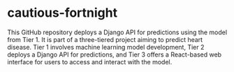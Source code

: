 # cautious-fortnight
This GitHub repository deploys a Django API for predictions using the model from Tier 1. It is part of a three-tiered project aiming to predict heart disease. Tier 1 involves machine learning model development, Tier 2 deploys a Django API for predictions, and Tier 3 offers a React-based web interface for users to access and interact with the model.
